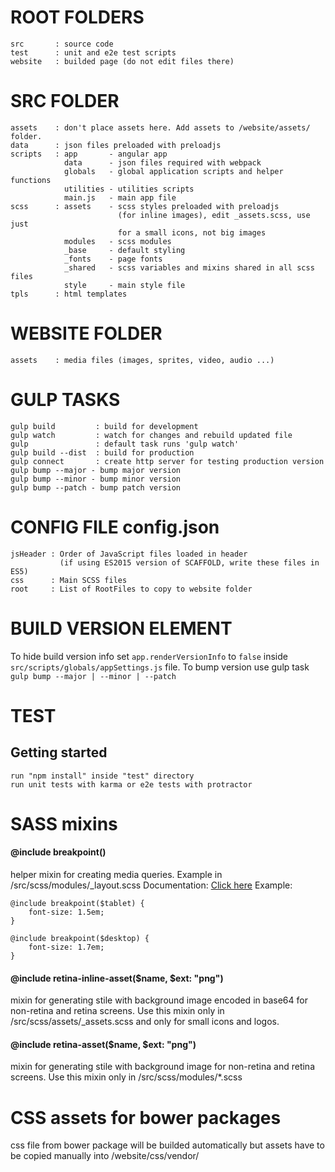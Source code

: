 # ROOT FOLDERS
    src       : source code
    test      : unit and e2e test scripts
    website   : builded page (do not edit files there)

# SRC FOLDER
    assets    : don't place assets here. Add assets to /website/assets/ folder.
    data      : json files preloaded with preloadjs
    scripts   : app       - angular app
                data      - json files required with webpack
                globals   - global application scripts and helper functions
                utilities - utilities scripts
                main.js   - main app file
    scss      : assets    - scss styles preloaded with preloadjs
                            (for inline images), edit _assets.scss, use just
                            for a small icons, not big images
                modules   - scss modules
                _base     - default styling
                _fonts    - page fonts
                _shared   - scss variables and mixins shared in all scss files
                style     - main style file
    tpls      : html templates

# WEBSITE FOLDER
    assets    : media files (images, sprites, video, audio ...)

# GULP TASKS
    gulp build         : build for development
    gulp watch         : watch for changes and rebuild updated file
    gulp               : default task runs 'gulp watch'
    gulp build --dist  : build for production
    gulp connect       : create http server for testing production version
    gulp bump --major - bump major version
    gulp bump --minor - bump minor version
    gulp bump --patch - bump patch version

# CONFIG FILE config.json
    jsHeader : Order of JavaScript files loaded in header
               (if using ES2015 version of SCAFFOLD, write these files in ES5)
    css      : Main SCSS files
    root     : List of RootFiles to copy to website folder

# BUILD VERSION ELEMENT
To hide build version info set `app.renderVersionInfo` to `false` inside `src/scripts/globals/appSettings.js` file.
To bump version use gulp task `gulp bump --major | --minor | --patch`

# TEST
## Getting started
    run "npm install" inside "test" directory
    run unit tests with karma or e2e tests with protractor

# SASS mixins
#### @include breakpoint()
helper mixin for creating media queries. Example in /src/scss/modules/_layout.scss
Documentation: [Click here](https://github.com/at-import/breakpoint/wiki)
Example:

    @include breakpoint($tablet) {
        font-size: 1.5em;
    }

    @include breakpoint($desktop) {
        font-size: 1.7em;
    }

#### @include retina-inline-asset($name, $ext: "png")
mixin for generating stile with background image encoded in base64 for non-retina and retina screens.
Use this mixin only in /src/scss/assets/_assets.scss and only for small icons and logos.

#### @include retina-asset($name, $ext: "png")
mixin for generating stile with background image for non-retina and retina screens.
Use this mixin only in /src/scss/modules/*.scss

# CSS assets for bower packages
css file from bower package will be builded automatically but assets have to be
copied manually into /website/css/vendor/
